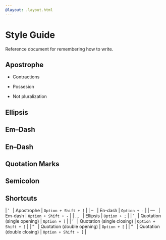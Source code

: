 ```yaml
---
@layout: .layout.html
---
```

# Style Guide

Reference document for remembering how to write.

## Apostrophe

- Contractions

- Possesion

- Not pluralization

## Ellipsis

## Em–Dash

## En–Dash

## Quotation Marks

## Semicolon

## Shortcuts

| ’ &nbsp; | Apostrophe                 | `Option + Shift + ]` |
| – &nbsp; | En-dash                    | `Option + -`         |
|	—	&nbsp; | Em-dash                    | `Option + Shift + -` |
|	…	&nbsp; | Ellipsis                   |	`Option + ;`         |
| ‘	&nbsp; | Quotation (single opening)	| `Option + ]`         |
| ’	&nbsp; | Quotation (single closing)	| `Option + Shift + ]` |
| “	&nbsp; | Quotation (double opening)	| `Option + [`         |
| ”	&nbsp; | Quotation (double closing)	| `Option + Shift + [` |

<style>
  table tr td:first-child { text-align: center; }
</style>
